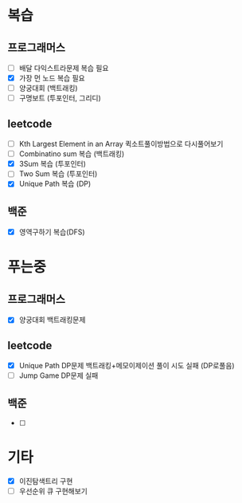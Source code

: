 # 복습

## 프로그래머스

- [ ] 배달 다익스트라문제 복습 필요
- [x] 가장 먼 노드 복습 필요
- [ ] 양궁대회 (백트래킹)
- [ ] 구명보트 (투포인터, 그리디)

## leetcode

- [ ] Kth Largest Element in an Array 퀵소트풀이방법으로 다시풀어보기   
- [ ] Combinatino sum 복습 (백트래킹)
- [x] 3Sum 복습 (투포인터)
- [ ] Two Sum 복습 (투포인터)
- [x] Unique Path 복습 (DP)

## 백준

- [x] 영역구하기 복습(DFS)

# 푸는중

## 프로그래머스

- [x] 양궁대회 백트래킹문제

## leetcode

- [x] Unique Path DP문제 백트래킹+메모이제이션 풀이 시도 실패 (DP로풀음)
- [ ] Jump Game DP문제 실패

## 백준

- [ ]

# 기타

- [x] 이진탐색트리 구현
- [ ] 우선순위 큐 구현해보기
